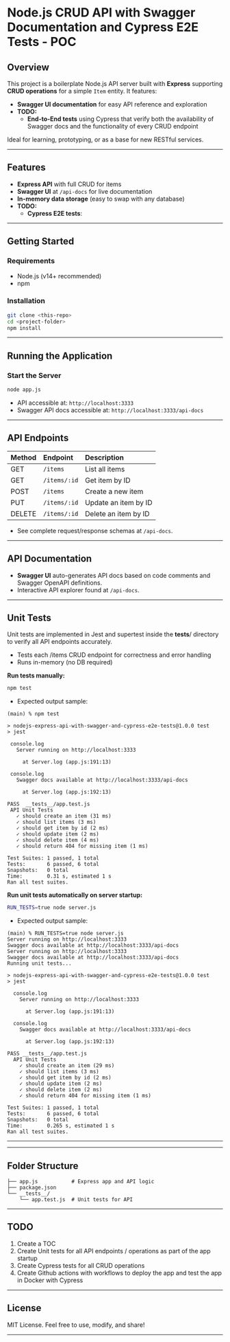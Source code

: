 # Node.js CRUD API with Swagger Documentation and Cypress E2E Tests - POC

## Overview

This project is a boilerplate Node.js API server built with **Express** supporting **CRUD operations** for a simple `Item` entity. It features:

- **Swagger UI documentation** for easy API reference and exploration
- **TODO:** 
  - **End-to-End tests** using Cypress that verify both the availability of Swagger docs and the functionality of every CRUD endpoint

Ideal for learning, prototyping, or as a base for new RESTful services.

***

## Features

- **Express API** with full CRUD for items
- **Swagger UI** at `/api-docs` for live documentation
- **In-memory data storage** (easy to swap with any database)
- **TODO:** 
  - **Cypress E2E tests**:

***

## Getting Started

### Requirements

- Node.js (v14+ recommended)
- npm


### Installation

```bash
git clone <this-repo>
cd <project-folder>
npm install
```


***

## Running the Application

### Start the Server

```bash
node app.js
```

- API accessible at: `http://localhost:3333`
- Swagger API docs accessible at: `http://localhost:3333/api-docs`

***

## API Endpoints

| Method | Endpoint | Description |
| :-- | :-- | :-- |
| GET | `/items` | List all items |
| GET | `/items/:id` | Get item by ID |
| POST | `/items` | Create a new item |
| PUT | `/items/:id` | Update an item by ID |
| DELETE | `/items/:id` | Delete an item by ID |

- See complete request/response schemas at `/api-docs`.

***

## API Documentation

- **Swagger UI** auto-generates API docs based on code comments and Swagger OpenAPI definitions.
- Interactive API explorer found at `/api-docs`.

***

## Unit Tests

Unit tests are implemented in Jest and supertest inside the __tests__/ directory to verify all API endpoints accurately.

- Tests each /items CRUD endpoint for correctness and error handling
- Runs in-memory (no DB required)

**Run tests manually:**

```bash
npm test
```

- Expected output sample:

```terminaloutput
(main) % npm test                     

> nodejs-express-api-with-swagger-and-cypress-e2e-tests@1.0.0 test
> jest

 console.log
   Server running on http://localhost:3333

     at Server.log (app.js:191:13)

 console.log
   Swagger docs available at http://localhost:3333/api-docs

     at Server.log (app.js:192:13)

PASS  __tests__/app.test.js
 API Unit Tests
   ✓ should create an item (31 ms)
   ✓ should list items (3 ms)
   ✓ should get item by id (2 ms)
   ✓ should update item (2 ms)
   ✓ should delete item (4 ms)
   ✓ should return 404 for missing item (1 ms)

Test Suites: 1 passed, 1 total
Tests:       6 passed, 6 total
Snapshots:   0 total
Time:        0.31 s, estimated 1 s
Ran all test suites.

```

**Run unit tests automatically on server startup:**

```bash
RUN_TESTS=true node server.js
```

- Expected output sample:

```terminaloutput
(main) % RUN_TESTS=true node server.js
Server running on http://localhost:3333
Swagger docs available at http://localhost:3333/api-docs
Server running on http://localhost:3333
Swagger docs available at http://localhost:3333/api-docs
Running unit tests...

> nodejs-express-api-with-swagger-and-cypress-e2e-tests@1.0.0 test
> jest

  console.log
    Server running on http://localhost:3333

      at Server.log (app.js:191:13)

  console.log
    Swagger docs available at http://localhost:3333/api-docs

      at Server.log (app.js:192:13)

PASS __tests__/app.test.js
  API Unit Tests
    ✓ should create an item (29 ms)
    ✓ should list items (3 ms)
    ✓ should get item by id (2 ms)
    ✓ should update item (2 ms)
    ✓ should delete item (2 ms)
    ✓ should return 404 for missing item (1 ms)

Test Suites: 1 passed, 1 total
Tests:       6 passed, 6 total
Snapshots:   0 total
Time:        0.265 s, estimated 1 s
Ran all test suites.
```
***


***

## Folder Structure

```
├── app.js           # Express app and API logic
├── package.json
└── __tests__/
    └── app.test.js  # Unit tests for API
```

***

## TODO

1. Create a TOC
2. Create Unit tests for all API endpoints / operations as part of the app startup 
3. Create Cypress tests for all CRUD operations
4. Create Github actions with workflows to deploy the app and test the app in Docker with Cypress 

***

## License

MIT License. Feel free to use, modify, and share!

***
